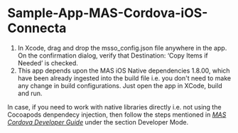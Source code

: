 # Sample-App-MAS-Cordova-iOS-Connecta

1. In Xcode, drag and drop the msso_config.json file anywhere in the app. On the confirmation dialog, verify that Destination: ‘Copy Items if Needed’ is checked.
2. This app depends upon the MAS iOS Native dependencies 1.8.00, which have been already ingested into the build file i.e. you don't need to make any change in build configurations. Just open the app in XCode, build and run.

In case, if you need to work with native libraries directly i.e. not using the Cocoapods denpendecy injection, then follow the steps mentioned in [*MAS Cordova Developer Guide*](http://mas.ca.com/docs/cordova/1.8.00/guides/) under the section Developer Mode.
